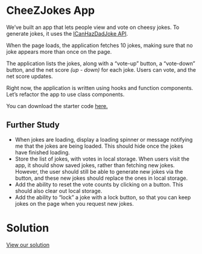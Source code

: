 CheeZJokes App
==============

We’ve built an app that lets people view and vote on cheesy jokes. To generate jokes, it uses the [ICanHazDadJoke API](https://icanhazdadjoke.com/api).

When the page loads, the application fetches 10 jokes, making sure that no joke appears more than once on the page.

The application lists the jokes, along with a “vote-up” button, a “vote-down” button, and the net score _(up - down)_ for each joke. Users can vote, and the net score updates.

Right now, the application is written using hooks and function components. Let’s refactor the app to use class components.

You can download the starter code [here.](https://curric.springboard.com/software-engineering-career-track/default/exercises/react-jokes-classes.zip)

Further Study
-------------

*   When jokes are loading, display a loading spinner or message notifying me that the jokes are being loaded. This should hide once the jokes have finished loading.
*   Store the list of jokes, with votes in local storage. When users visit the app, it should show saved jokes, rather than fetching new jokes. However, the user should still be able to generate new jokes via the button, and these new jokes should replace the ones in local storage.
*   Add the ability to reset the vote counts by clicking on a button. This should also clear out local storage.
*   Add the ability to “lock” a joke with a lock button, so that you can keep jokes on the page when you request new jokes.

Solution
========

[View our solution](https://curric.springboard.com/software-engineering-career-track/default/exercises/react-jokes-classes/solution/index.html)